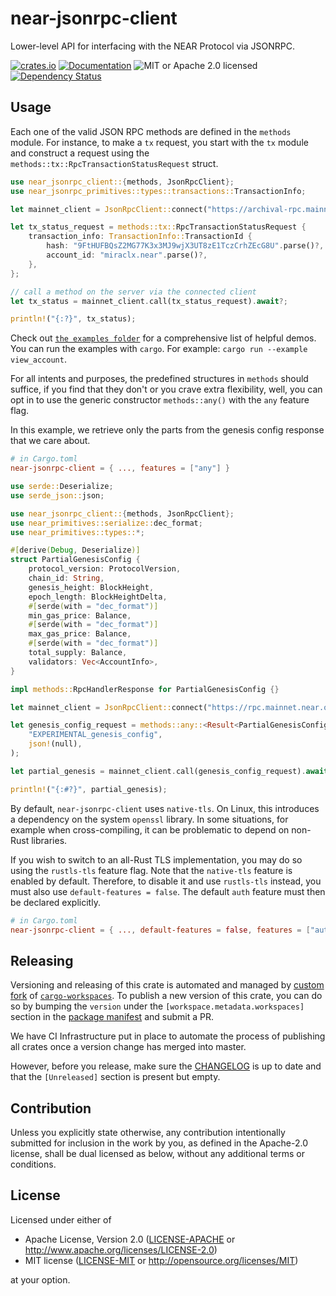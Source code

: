 # near-jsonrpc-client

Lower-level API for interfacing with the NEAR Protocol via JSONRPC.

[![crates.io](https://img.shields.io/crates/v/near-jsonrpc-client?label=latest)](https://crates.io/crates/near-jsonrpc-client)
[![Documentation](https://docs.rs/near-jsonrpc-client/badge.svg)](https://docs.rs/near-jsonrpc-client)
![MIT or Apache 2.0 licensed](https://img.shields.io/crates/l/near-jsonrpc-client.svg)
[![Dependency Status](https://deps.rs/crate/near-jsonrpc-client/0.3.0/status.svg)](https://deps.rs/crate/near-jsonrpc-client/0.3.0)

## Usage

Each one of the valid JSON RPC methods are defined in the `methods` module.
For instance, to make a `tx` request, you start with the `tx` module
and construct a request using the `methods::tx::RpcTransactionStatusRequest` struct.

```rust
use near_jsonrpc_client::{methods, JsonRpcClient};
use near_jsonrpc_primitives::types::transactions::TransactionInfo;

let mainnet_client = JsonRpcClient::connect("https://archival-rpc.mainnet.near.org");

let tx_status_request = methods::tx::RpcTransactionStatusRequest {
    transaction_info: TransactionInfo::TransactionId {
        hash: "9FtHUFBQsZ2MG77K3x3MJ9wjX3UT8zE1TczCrhZEcG8U".parse()?,
        account_id: "miraclx.near".parse()?,
    },
};

// call a method on the server via the connected client
let tx_status = mainnet_client.call(tx_status_request).await?;

println!("{:?}", tx_status);
```

Check out [`the examples folder`](https://github.com/near/near-jsonrpc-client-rs/tree/master/examples) for a comprehensive list of helpful demos. You can run the examples with `cargo`. For example: `cargo run --example view_account`.

For all intents and purposes, the predefined structures in `methods` should suffice, if you find that they
don't or you crave extra flexibility, well, you can opt in to use the generic constructor `methods::any()` with the `any` feature flag.

In this example, we retrieve only the parts from the genesis config response that we care about.

```toml
# in Cargo.toml
near-jsonrpc-client = { ..., features = ["any"] }
```

```rust
use serde::Deserialize;
use serde_json::json;

use near_jsonrpc_client::{methods, JsonRpcClient};
use near_primitives::serialize::dec_format;
use near_primitives::types::*;

#[derive(Debug, Deserialize)]
struct PartialGenesisConfig {
    protocol_version: ProtocolVersion,
    chain_id: String,
    genesis_height: BlockHeight,
    epoch_length: BlockHeightDelta,
    #[serde(with = "dec_format")]
    min_gas_price: Balance,
    #[serde(with = "dec_format")]
    max_gas_price: Balance,
    #[serde(with = "dec_format")]
    total_supply: Balance,
    validators: Vec<AccountInfo>,
}

impl methods::RpcHandlerResponse for PartialGenesisConfig {}

let mainnet_client = JsonRpcClient::connect("https://rpc.mainnet.near.org");

let genesis_config_request = methods::any::<Result<PartialGenesisConfig, ()>>(
    "EXPERIMENTAL_genesis_config",
    json!(null),
);

let partial_genesis = mainnet_client.call(genesis_config_request).await?;

println!("{:#?}", partial_genesis);
```

By default, `near-jsonrpc-client` uses `native-tls`. On Linux, this introduces a dependency on the system `openssl` library. In some situations, for example when cross-compiling, it can be problematic to depend on non-Rust libraries.

If you wish to switch to an all-Rust TLS implementation, you may do so using the `rustls-tls` feature flag. Note that the `native-tls` feature is enabled by default. Therefore, to disable it and use `rustls-tls` instead, you must also use `default-features = false`. The default `auth` feature must then be declared explicitly.


```toml
# in Cargo.toml
near-jsonrpc-client = { ..., default-features = false, features = ["auth","rustls-tls"] }
```


## Releasing

Versioning and releasing of this crate is automated and managed by [custom fork](https://github.com/miraclx/cargo-workspaces/tree/grouping-versioning-and-exclusion) of [`cargo-workspaces`](https://github.com/pksunkara/cargo-workspaces). To publish a new version of this crate, you can do so by bumping the `version` under the `[workspace.metadata.workspaces]` section in the [package manifest](https://github.com/near/near-jsonrpc-client-rs/blob/master/Cargo.toml) and submit a PR.

We have CI Infrastructure put in place to automate the process of publishing all crates once a version change has merged into master.

However, before you release, make sure the [CHANGELOG](https://github.com/near/near-jsonrpc-client-rs/blob/master/CHANGELOG.md) is up to date and that the `[Unreleased]` section is present but empty.

## Contribution

Unless you explicitly state otherwise, any contribution intentionally submitted
for inclusion in the work by you, as defined in the Apache-2.0 license, shall be
dual licensed as below, without any additional terms or conditions.

## License

Licensed under either of

* Apache License, Version 2.0
   ([LICENSE-APACHE](LICENSE-APACHE) or <http://www.apache.org/licenses/LICENSE-2.0>)
* MIT license
   ([LICENSE-MIT](LICENSE-MIT) or <http://opensource.org/licenses/MIT>)

at your option.
